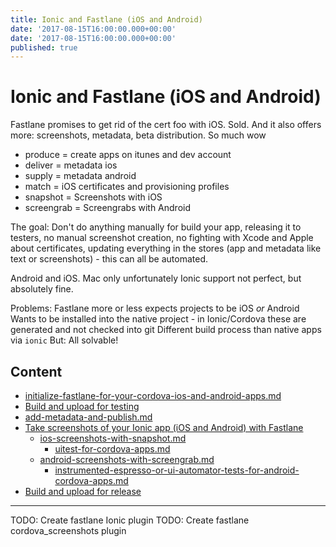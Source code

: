 ```yaml
---
title: Ionic and Fastlane (iOS and Android)
date: '2017-08-15T16:00:00.000+00:00'
date: '2017-08-15T16:00:00.000+00:00'
published: true
---
```

# Ionic and Fastlane (iOS and Android)

Fastlane promises to get rid of the cert foo with iOS. Sold. 
And it also offers more: screenshots, metadata, beta distribution.
So much wow

- produce = create apps on itunes and dev account
- deliver = metadata ios
- supply = metadata android
- match = iOS certificates and provisioning profiles
- snapshot = Screenshots with iOS
- screengrab = Screengrabs with Android

The goal: Don't do anything manually for build your app, releasing it to testers, no manual screenshot creation, no fighting with Xcode and Apple about certificates, updating everything in the stores (app and metadata like text or screenshots) - this can all be automated.

Android and iOS.
Mac only unfortunately
Ionic support not perfect, but absolutely fine.

Problems: 
Fastlane more or less expects projects to be iOS _or_ Android
Wants to be installed into the native project - in Ionic/Cordova these are generated and not checked into git
Different build process than native apps via `ionic`
But: All solvable!

## Content

* [initialize-fastlane-for-your-cordova-ios-and-android-apps.md](initialize-fastlane-for-your-cordova-ios-and-android-apps)
* [Build and upload for testing](build-and-upload-for-testing)
* [add-metadata-and-publish.md](add-metadata-and-publish)
* [Take screenshots of your Ionic app (iOS and Android) with Fastlane](take-screenshots-of-your-ionic-app-ios-ad-android-with-fastlane)
  * [ios-screenshots-with-snapshot.md](ios-screenshots-with-snapshot)
    * [uitest-for-cordova-apps.md](uitest-for-cordova-apps)
  * [android-screenshots-with-screengrab.md](android-screenshots-with-screengrab)
    * [instrumented-espresso-or-ui-automator-tests-for-android-cordova-apps.md](instrumented-espresso-or-ui-automator-tests-for-android-cordova-app)
* [Build and upload for release](build-and-upload-for-release)








---
TODO: Create fastlane Ionic plugin
TODO: Create fastlane cordova_screenshots plugin



